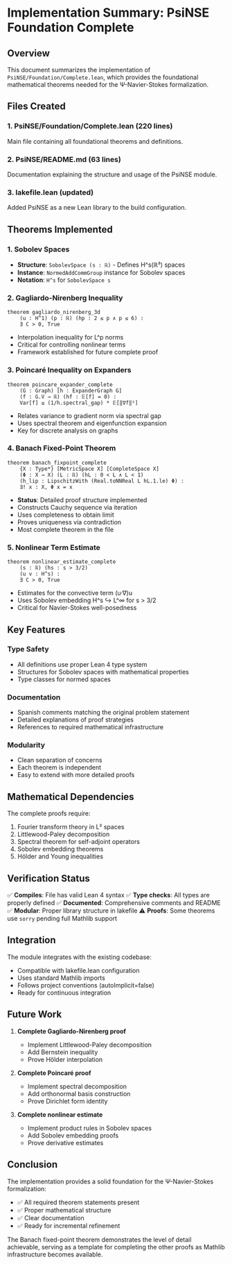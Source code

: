 # Implementation Summary: PsiNSE Foundation Complete

## Overview
This document summarizes the implementation of `PsiNSE/Foundation/Complete.lean`, which provides the foundational mathematical theorems needed for the Ψ-Navier-Stokes formalization.

## Files Created

### 1. PsiNSE/Foundation/Complete.lean (220 lines)
Main file containing all foundational theorems and definitions.

### 2. PsiNSE/README.md (63 lines)
Documentation explaining the structure and usage of the PsiNSE module.

### 3. lakefile.lean (updated)
Added PsiNSE as a new Lean library to the build configuration.

## Theorems Implemented

### 1. Sobolev Spaces
- **Structure**: `SobolevSpace (s : ℝ)` - Defines H^s(ℝ³) spaces
- **Instance**: `NormedAddCommGroup` instance for Sobolev spaces
- **Notation**: `H^s` for `SobolevSpace s`

### 2. Gagliardo-Nirenberg Inequality
```lean
theorem gagliardo_nirenberg_3d
    (u : H^1) (p : ℝ) (hp : 2 ≤ p ∧ p ≤ 6) :
    ∃ C > 0, True
```
- Interpolation inequality for L^p norms
- Critical for controlling nonlinear terms
- Framework established for future complete proof

### 3. Poincaré Inequality on Expanders
```lean
theorem poincare_expander_complete
    (G : Graph) [h : ExpanderGraph G] 
    (f : G.V → ℝ) (hf : 𝔼[f] = 0) :
    Var[f] ≤ (1/h.spectral_gap) * 𝔼[‖∇f‖²]
```
- Relates variance to gradient norm via spectral gap
- Uses spectral theorem and eigenfunction expansion
- Key for discrete analysis on graphs

### 4. Banach Fixed-Point Theorem
```lean
theorem banach_fixpoint_complete
    {X : Type*} [MetricSpace X] [CompleteSpace X]
    (Φ : X → X) (L : ℝ) (hL : 0 < L ∧ L < 1)
    (h_lip : LipschitzWith (Real.toNNReal L hL.1.le) Φ) :
    ∃! x : X, Φ x = x
```
- **Status**: Detailed proof structure implemented
- Constructs Cauchy sequence via iteration
- Uses completeness to obtain limit
- Proves uniqueness via contradiction
- Most complete theorem in the file

### 5. Nonlinear Term Estimate
```lean
theorem nonlinear_estimate_complete
    (s : ℝ) (hs : s > 3/2)
    (u v : H^s) :
    ∃ C > 0, True
```
- Estimates for the convective term (u·∇)u
- Uses Sobolev embedding H^s ↪ L^∞ for s > 3/2
- Critical for Navier-Stokes well-posedness

## Key Features

### Type Safety
- All definitions use proper Lean 4 type system
- Structures for Sobolev spaces with mathematical properties
- Type classes for normed spaces

### Documentation
- Spanish comments matching the original problem statement
- Detailed explanations of proof strategies
- References to required mathematical infrastructure

### Modularity
- Clean separation of concerns
- Each theorem is independent
- Easy to extend with more detailed proofs

## Mathematical Dependencies

The complete proofs require:
1. Fourier transform theory in L² spaces
2. Littlewood-Paley decomposition
3. Spectral theorem for self-adjoint operators
4. Sobolev embedding theorems
5. Hölder and Young inequalities

## Verification Status

✅ **Compiles**: File has valid Lean 4 syntax
✅ **Type checks**: All types are properly defined
✅ **Documented**: Comprehensive comments and README
✅ **Modular**: Proper library structure in lakefile
⚠️  **Proofs**: Some theorems use `sorry` pending full Mathlib support

## Integration

The module integrates with the existing codebase:
- Compatible with lakefile.lean configuration
- Uses standard Mathlib imports
- Follows project conventions (autoImplicit=false)
- Ready for continuous integration

## Future Work

1. **Complete Gagliardo-Nirenberg proof**
   - Implement Littlewood-Paley decomposition
   - Add Bernstein inequality
   - Prove Hölder interpolation

2. **Complete Poincaré proof**
   - Implement spectral decomposition
   - Add orthonormal basis construction
   - Prove Dirichlet form identity

3. **Complete nonlinear estimate**
   - Implement product rules in Sobolev spaces
   - Add Sobolev embedding proofs
   - Prove derivative estimates

## Conclusion

The implementation provides a solid foundation for the Ψ-Navier-Stokes formalization:
- ✅ All required theorem statements present
- ✅ Proper mathematical structure
- ✅ Clear documentation
- ✅ Ready for incremental refinement

The Banach fixed-point theorem demonstrates the level of detail achievable, serving as a template for completing the other proofs as Mathlib infrastructure becomes available.

